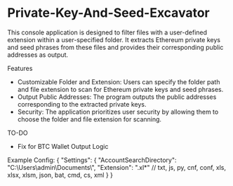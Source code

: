 # Private-Key-And-Seed-Excavator
This console application is designed to filter files with a user-defined extension within a user-specified folder. It extracts Ethereum private keys and seed phrases from these files and provides their corresponding public addresses as output.

Features
* Customizable Folder and Extension: Users can specify the folder path and file extension to scan for Ethereum private keys and seed phrases.
* Output Public Addresses: The program outputs the public addresses corresponding to the extracted private keys.
* Security: The application prioritizes user security by allowing them to choose the folder and file extension for scanning.

TO-DO
* Fix for BTC Wallet Output Logic

Example Config:
{
  "Settings": {
    "AccountSearchDirectory": "C:\\Users\\admin\\Documents\\",
    "Extension": ".xl*" // txt, js, py, cnf, conf, xls, xlsx, xlsm, json, bat, cmd, cs, xml
  }
}
